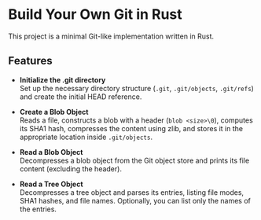 # Build Your Own Git in Rust

This project is a minimal Git-like implementation written in Rust.

## Features

- **Initialize the .git directory**  
  Set up the necessary directory structure (`.git`, `.git/objects`, `.git/refs`) and create the initial HEAD reference.

- **Create a Blob Object**  
  Reads a file, constructs a blob with a header (`blob <size>\0`), computes its SHA1 hash, compresses the content using zlib, and stores it in the appropriate location inside `.git/objects`.

- **Read a Blob Object**  
  Decompresses a blob object from the Git object store and prints its file content (excluding the header).

- **Read a Tree Object**  
  Decompresses a tree object and parses its entries, listing file modes, SHA1 hashes, and file names. Optionally, you can list only the names of the entries.
